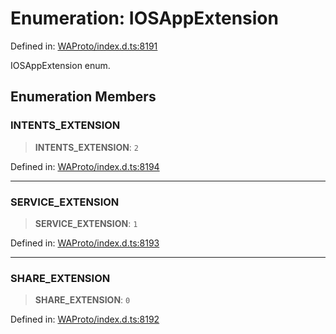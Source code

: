 # Enumeration: IOSAppExtension

Defined in: [WAProto/index.d.ts:8191](https://github.com/Fokusdotid/Baileys/blob/db1d3e5f41e9eede5877460f9adbb0224021575c/WAProto/index.d.ts#L8191)

IOSAppExtension enum.

## Enumeration Members

### INTENTS\_EXTENSION

> **INTENTS\_EXTENSION**: `2`

Defined in: [WAProto/index.d.ts:8194](https://github.com/Fokusdotid/Baileys/blob/db1d3e5f41e9eede5877460f9adbb0224021575c/WAProto/index.d.ts#L8194)

***

### SERVICE\_EXTENSION

> **SERVICE\_EXTENSION**: `1`

Defined in: [WAProto/index.d.ts:8193](https://github.com/Fokusdotid/Baileys/blob/db1d3e5f41e9eede5877460f9adbb0224021575c/WAProto/index.d.ts#L8193)

***

### SHARE\_EXTENSION

> **SHARE\_EXTENSION**: `0`

Defined in: [WAProto/index.d.ts:8192](https://github.com/Fokusdotid/Baileys/blob/db1d3e5f41e9eede5877460f9adbb0224021575c/WAProto/index.d.ts#L8192)
